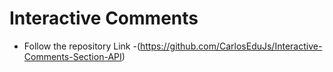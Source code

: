 # Interactive Comments

- Follow the repository Link -(https://github.com/CarlosEduJs/Interactive-Comments-Section-API)